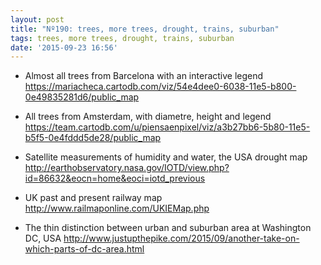 ```yaml
---
layout: post
title: "Nº190: trees, more trees, drought, trains, suburban"
tags: trees, more trees, drought, trains, suburban
date: '2015-09-23 16:56'
---
```


* Almost all trees from Barcelona with an interactive legend
  https://mariacheca.cartodb.com/viz/54e4dee0-6038-11e5-b800-0e49835281d6/public_map

* All trees from Amsterdam, with diametre, height and legend
  https://team.cartodb.com/u/piensaenpixel/viz/a3b27bb6-5b80-11e5-b5f5-0e4fddd5de28/public_map

* Satellite measurements of humidity and water, the USA drought map
  http://earthobservatory.nasa.gov/IOTD/view.php?id=86632&eocn=home&eoci=iotd_previous

* UK past and present railway map 
  http://www.railmaponline.com/UKIEMap.php

* The thin distinction between urban and suburban area at Washington DC, USA
  http://www.justupthepike.com/2015/09/another-take-on-which-parts-of-dc-area.html